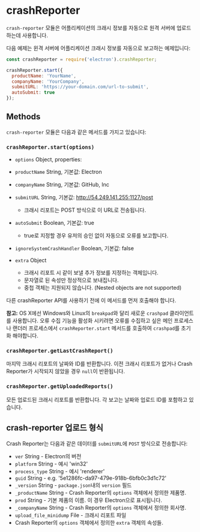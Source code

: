 ﻿# crashReporter

`crash-reporter` 모듈은 어플리케이션의 크래시 정보를 자동으로 원격 서버에 업로드하는데 사용합니다.

다음 예제는 윈격 서버에 어플리케이션 크래시 정보를 자동으로 보고하는 예제입니다:

```javascript
const crashReporter = require('electron').crashReporter;

crashReporter.start({
  productName: 'YourName',
  companyName: 'YourCompany',
  submitURL: 'https://your-domain.com/url-to-submit',
  autoSubmit: true
});
```

## Methods

`crash-reporter` 모듈은 다음과 같은 메서드를 가지고 있습니다:

### `crashReporter.start(options)`

* `options` Object, properties:

* `productName` String, 기본값: Electron
* `companyName` String, 기본값: GitHub, Inc
* `submitURL` String, 기본값: http://54.249.141.255:1127/post
  * 크래시 리포트는 POST 방식으로 이 URL로 전송됩니다.
* `autoSubmit` Boolean, 기본값: true
  * true로 지정할 경우 유저의 승인 없이 자동으로 오류를 보고합니다.
* `ignoreSystemCrashHandler` Boolean, 기본값: false
* `extra` Object
  * 크래시 리포트 시 같이 보낼 추가 정보를 지정하는 객체입니다.
  * 문자열로 된 속성만 정상적으로 보내집니다.
  * 중첩 객체는 지원되지 않습니다. (Nested objects are not supported)
    
다른 crashReporter API를 사용하기 전에 이 메서드를 먼저 호출해야 합니다.

**참고:** OS X에선 Windows와 Linux의 `breakpad`와 달리 새로운 `crashpad` 클라이언트를 사용합니다.
오류 수집 기능을 활성화 시키려면 오류를 수집하고 싶은 메인 프로세스나 랜더러 프로세스에서
`crashReporter.start` 메서드를 호출하여 `crashpad`를 초기화 해야합니다.

### `crashReporter.getLastCrashReport()`

마지막 크래시 리포트의 날짜와 ID를 반환합니다.
이전 크래시 리포트가 없거나 Crash Reporter가 시작되지 않았을 경우 `null`이 반환됩니다.

### `crashReporter.getUploadedReports()`

모든 업로드된 크래시 리포트를 반환합니다. 각 보고는 날짜와 업로드 ID를 포함하고 있습니다.

## crash-reporter 업로드 형식

Crash Reporter는 다음과 같은 데이터를 `submitURL`에 `POST` 방식으로 전송합니다:

* `ver` String - Electron의 버전
* `platform` String - 예시 'win32'
* `process_type` String - 예시 'renderer'
* `guid` String - e.g. '5e1286fc-da97-479e-918b-6bfb0c3d1c72'
* `_version` String - `package.json`내의 `version` 필드
* `_productName` String - Crash Reporter의 `options` 객체에서 정의한 제품명.
* `prod` String - 기본 제품의 이름. 이 경우 Electron으로 표시됩니다.
* `_companyName` String - Crash Reporter의 `options` 객체에서 정의한 회사명.
* `upload_file_minidump` File - 크래시 리포트 파일
* Crash Reporter의 `options` 객체에서 정의한 `extra` 객체의 속성들.
